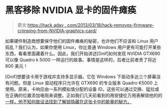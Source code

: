 # 黑客移除 NVIDIA 显卡的固件瘫痪

> 原文:[https://hack aday . com/2013/03/18/hack-removes-firmware-crimping-from-NVIDIA-graphics-card/](https://hackaday.com/2013/03/18/hack-removes-firmware-crippling-from-nvidia-graphics-card/)

如果硬件制造商想要保守他们的固件瘫痪的秘密，也许他们不应该和 Linux 用户捣乱？我们认为，如果你使用 Linux，你比普通 Windows 用户更有可能打开某些东西，看看里面藏着什么。因此，我们开始讲述[Gnif]如何发现 NVIDIA GTX690 可以像 Quadro k 5000 一样运行的故事。事情是这样的，后者比前者贵了将近 800 美元！

[Gnif]想要该卡用于游戏并支持多显示器。它在 Windows 下驱动多达三个屏幕没有问题。但是 Linux 驱动程序只允许在 GTX690 的专业版本 Quadro K5000 上使用。原来，卡响应由一系列模拟值分配的设备 ID。这些可以通过交换、猛拉或在正确的位置添加电阻来调整。正如我们几天前看到的用安捷伦万用表解锁他的的[一样，他不知何故设法找到了解锁隐藏在这张卡中的能量的秘方。](http://hackaday.com/2013/03/14/eeprom-hack-unlocks-crippled-features-in-agilent-multimeter-and-lcr-meter/)